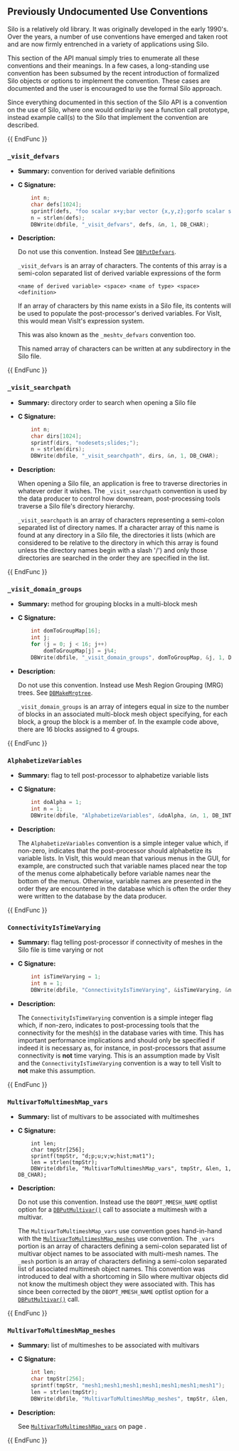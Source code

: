 ## Previously Undocumented Use Conventions

Silo is a relatively old library.
It was originally developed in the early 1990's.
Over the years, a number of use conventions have emerged and taken root and are now firmly entrenched in a variety of applications using Silo.

This section of the API manual simply tries to enumerate all these conventions and their meanings.
In a few cases, a long-standing use convention has been subsumed by the recent introduction of formalized Silo objects or options to implement the convention.
These cases are documented and the user is encouraged to use the formal Silo approach.

Since everything documented in this section of the Silo API is a convention on the use of Silo, where one would ordinarily see a function call prototype, instead example call(s) to the Silo that implement the convention are described.

{{ EndFunc }}

### `_visit_defvars`

* **Summary:** convention for derived variable definitions

* **C Signature:**

  ```C
      int n;
      char defs[1024];
      sprintf(defs, "foo scalar x+y;bar vector {x,y,z};gorfo scalar sqrt(x)");
      n = strlen(defs);
      DBWrite(dbfile, "_visit_defvars", defs, &n, 1, DB_CHAR);
  ```

* **Description:**

  Do not use this convention.
  Instead See [`DBPutDefvars`](./objects.md#dbputdefvars).

  `_visit_defvars` is an array of characters.
  The contents of this array is a semi-colon separated list of derived variable expressions of the form

  ```
  <name of derived variable> <space> <name of type> <space> <definition>
  ```

  If an array of characters by this name exists in a Silo file, its contents will be used to populate the post-processor's derived variables.
  For VisIt, this would mean VisIt's expression system.

  This was also known as the `_meshtv_defvars` convention too.

  This named array of characters can be written at any subdirectory in the Silo file.

{{ EndFunc }}

### `_visit_searchpath`

* **Summary:** directory order to search when opening a Silo file

* **C Signature:**

  ```C
      int n;
      char dirs[1024];
      sprintf(dirs, "nodesets;slides;");
      n = strlen(dirs);
      DBWrite(dbfile, "_visit_searchpath", dirs, &n, 1, DB_CHAR);
  ```

* **Description:**

  When opening a Silo file, an application is free to traverse directories in whatever order it wishes.
  The `_visit_searchpath` convention is used by the data producer to control how downstream, post-processing tools traverse a Silo file's directory hierarchy.

  `_visit_searchpath` is an array of characters representing a semi-colon separated list of directory names.
  If a character array of this name is found at any directory in a Silo file, the directories it lists (which are considered to be relative to the directory in which this array is found unless the directory names begin with a slash '/') and only those directories are searched in the order they are specified in the list.

{{ EndFunc }}

### `_visit_domain_groups`

* **Summary:** method for grouping blocks in a multi-block mesh

* **C Signature:**

  ```C
      int domToGroupMap[16];
      int j;
      for (j = 0; j < 16; j++)
          domToGroupMap[j] = j%4;
      DBWrite(dbfile, "_visit_domain_groups", domToGroupMap, &j, 1, DB_INT);
  ```

* **Description:**

  Do not use this convention.
  Instead use Mesh Region Grouping (MRG) trees.
  See [`DBMakeMrgtree`](./subsets.md#dbmakemrgtree).

  `_visit_domain_groups` is an array of integers equal in size to the number of blocks in an associated multi-block mesh object specifying, for each block, a group the block is a member of.
  In the example code above, there are 16 blocks assigned to 4 groups.

{{ EndFunc }}

### `AlphabetizeVariables`

* **Summary:** flag to tell post-processor to alphabetize variable lists

* **C Signature:**

  ```C
      int doAlpha = 1;
      int n = 1;
      DBWrite(dbfile, "AlphabetizeVariables", &doAlpha, &n, 1, DB_INT);
  ```

* **Description:**

  The `AlphabetizeVariables` convention is a simple integer value which, if non-zero, indicates that the post-processor should alphabetize its variable lists.
  In VisIt, this would mean that various menus in the GUI, for example, are constructed such that variable names placed near the top of the menus come alphabetically before variable names near the bottom of the menus.
  Otherwise, variable names are presented in the order they are encountered in the database which is often the order they were written to the database by the data producer.

{{ EndFunc }}

### `ConnectivityIsTimeVarying`

* **Summary:** flag telling post-processor if connectivity of meshes in the Silo file is time varying or not

* **C Signature:**

  ```C
      int isTimeVarying = 1;
      int n = 1;
      DBWrite(dbfile, "ConnectivityIsTimeVarying", &isTimeVarying, &n, 1, DB_INT);
  ```

* **Description:**

  The `ConnectivityIsTimeVarying` convention is a simple integer flag which, if non-zero, indicates to post-processing tools that the connectivity for the mesh(s) in the database varies with time.
  This has important performance implications and should only be specified if indeed it is necessary as, for instance, in post-processors that assume connectivity is **not** time varying.
  This is an assumption made by VisIt and the `ConnectivityIsTimeVarying` convention is a way to tell VisIt to **not** make this assumption.

{{ EndFunc }}

### `MultivarToMultimeshMap_vars`

* **Summary:** list of multivars to be associated with multimeshes

* **C Signature:**

  ```
      int len;
      char tmpStr[256];
      sprintf(tmpStr, "d;p;u;v;w;hist;mat1");
      len = strlen(tmpStr);
      DBWrite(dbfile, "MultivarToMultimeshMap_vars", tmpStr, &len, 1, DB_CHAR);
  ```

* **Description:**

  Do not use this convention.
  Instead use the `DBOPT_MMESH_NAME` optlist option for a [`DBPutMultivar()`](parallel.md#dbputmultivar) call to associate a multimesh with a multivar.

  The `MultivarToMultimeshMap_vars` use convention goes hand-in-hand with the [`MultivarToMultimeshMap_meshes`](#multivartomultimap-meshes) use convention.
  The `_vars` portion is an array of characters defining a semi-colon separated list of multivar object names to be associated with multi-mesh names.
  The `_mesh` portion is an array of characters defining a semi-colon separated list of associated multimesh object names.
  This convention was introduced to deal with a shortcoming in Silo where multivar objects did not know the multimesh object they were associated with.
  This has since been corrected by the `DBOPT_MMESH_NAME` optlist option for a [`DBPutMultivar()`](parallel.md#dbputmultivar) call.

{{ EndFunc }}

### `MultivarToMultimeshMap_meshes`

* **Summary:** list of multimeshes to be associated with multivars

* **C Signature:**

  ```C
      int len;
      char tmpStr[256];
      sprintf(tmpStr, "mesh1;mesh1;mesh1;mesh1;mesh1;mesh1;mesh1");
      len = strlen(tmpStr);
      DBWrite(dbfile, "MultivarToMultimeshMap_meshes", tmpStr, &len, 1, DB_CHAR);
  ```

* **Description:**

  See [`MultivarToMultimeshMap_vars`](#multivartomultimeshmap-vars) on page .

{{ EndFunc }}
